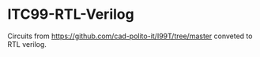 # ITC99-RTL-Verilog

Circuits from https://github.com/cad-polito-it/I99T/tree/master conveted to RTL verilog.
